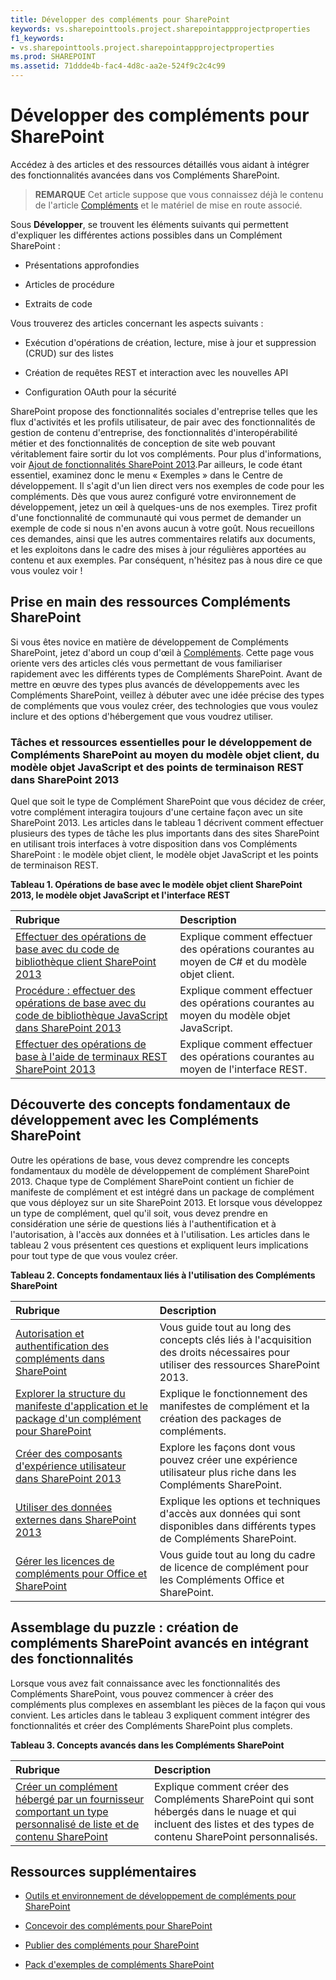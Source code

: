 ```yaml
---
title: Développer des compléments pour SharePoint
keywords: vs.sharepointtools.project.sharepointappprojectproperties
f1_keywords:
- vs.sharepointtools.project.sharepointappprojectproperties
ms.prod: SHAREPOINT
ms.assetid: 71ddde4b-fac4-4d8c-aa2e-524f9c2c4c99
---
```



# Développer des compléments pour SharePoint
Accédez à des articles et des ressources détaillés vous aidant à intégrer des fonctionnalités avancées dans vos Compléments SharePoint.
> **REMARQUE**
> Cet article suppose que vous connaissez déjà le contenu de l'article  [Compléments](sharepoint-add-ins.md) et le matériel de mise en route associé.
  
    
    

Sous **Développer**, se trouvent les éléments suivants qui permettent d'expliquer les différentes actions possibles dans un Complément SharePoint :
- Présentations approfondies
    
  
- Articles de procédure
    
  
- Extraits de code
    
  
Vous trouverez des articles concernant les aspects suivants : 
- Exécution d'opérations de création, lecture, mise à jour et suppression (CRUD) sur des listes
    
  
- Création de requêtes REST et interaction avec les nouvelles API
    
  
- Configuration OAuth pour la sécurité
    
  
SharePoint propose des fonctionnalités sociales d'entreprise telles que les flux d'activités et les profils utilisateur, de pair avec des fonctionnalités de gestion de contenu d'entreprise, des fonctionnalités d'interopérabilité métier et des fonctionnalités de conception de site web pouvant véritablement faire sortir du lot vos compléments. Pour plus d'informations, voir  [Ajout de fonctionnalités SharePoint 2013](http://msdn.microsoft.com/library/11ecb65e-6dc5-4cf1-80ca-3c16418697b6%28Office.15%29.aspx).Par ailleurs, le code étant essentiel, examinez donc le menu « Exemples » dans le Centre de développement. Il s'agit d'un lien direct vers nos exemples de code pour les compléments. Dès que vous aurez configuré votre environnement de développement, jetez un œil à quelques-uns de nos exemples. Tirez profit d'une fonctionnalité de communauté qui vous permet de demander un exemple de code si nous n'en avons aucun à votre goût. Nous recueillons ces demandes, ainsi que les autres commentaires relatifs aux documents, et les exploitons dans le cadre des mises à jour régulières apportées au contenu et aux exemples. Par conséquent, n'hésitez pas à nous dire ce que vous voulez voir !
## Prise en main des ressources Compléments SharePoint
<a name="bk_gettingstarted"> </a>

Si vous êtes novice en matière de développement de Compléments SharePoint, jetez d'abord un coup d'œil à  [Compléments](sharepoint-add-ins.md). Cette page vous oriente vers des articles clés vous permettant de vous familiariser rapidement avec les différents types de Compléments SharePoint. Avant de mettre en œuvre des types plus avancés de développements avec les Compléments SharePoint, veillez à débuter avec une idée précise des types de compléments que vous voulez créer, des technologies que vous voulez inclure et des options d'hébergement que vous voudrez utiliser.
  
    
    

### Tâches et ressources essentielles pour le développement de Compléments SharePoint au moyen du modèle objet client, du modèle objet JavaScript et des points de terminaison REST dans SharePoint 2013
<a name="bk_essentials"> </a>

Quel que soit le type de Complément SharePoint que vous décidez de créer, votre complément interagira toujours d'une certaine façon avec un site SharePoint 2013. Les articles dans le tableau 1 décrivent comment effectuer plusieurs des types de tâche les plus importants dans des sites SharePoint en utilisant trois interfaces à votre disposition dans vos Compléments SharePoint : le modèle objet client, le modèle objet JavaScript et les points de terminaison REST.
  
    
    

**Tableau 1. Opérations de base avec le modèle objet client SharePoint 2013, le modèle objet JavaScript et l'interface REST**


|**Rubrique**|**Description**|
|:-----|:-----|
| [Effectuer des opérations de base avec du code de bibliothèque client SharePoint 2013](complete-basic-operations-using-sharepoint-2013-client-library-code.md) <br/> |Explique comment effectuer des opérations courantes au moyen de C# et du modèle objet client.  <br/> |
| [Procédure : effectuer des opérations de base avec du code de bibliothèque JavaScript dans SharePoint 2013](complete-basic-operations-using-javascript-library-code-in-sharepoint-2013.md) <br/> |Explique comment effectuer des opérations courantes au moyen du modèle objet JavaScript.  <br/> |
| [Effectuer des opérations de base à l'aide de terminaux REST SharePoint 2013](complete-basic-operations-using-sharepoint-2013-rest-endpoints.md) <br/> |Explique comment effectuer des opérations courantes au moyen de l'interface REST.  <br/> |
   

## Découverte des concepts fondamentaux de développement avec les Compléments SharePoint
<a name="bk_fundamentals"> </a>

Outre les opérations de base, vous devez comprendre les concepts fondamentaux du modèle de développement de complément SharePoint 2013. Chaque type de Complément SharePoint contient un fichier de manifeste de complément et est intégré dans un package de complément que vous déployez sur un site SharePoint 2013. Et lorsque vous développez un type de complément, quel qu'il soit, vous devez prendre en considération une série de questions liés à l'authentification et à l'autorisation, à l'accès aux données et à l'utilisation. Les articles dans le tableau 2 vous présentent ces questions et expliquent leurs implications pour tout type de que vous voulez créer.
  
    
    

**Tableau 2. Concepts fondamentaux liés à l'utilisation des Compléments SharePoint**


|**Rubrique**|**Description**|
|:-----|:-----|
| [Autorisation et authentification des compléments dans SharePoint](authorization-and-authentication-of-sharepoint-add-ins.md) <br/> |Vous guide tout au long des concepts clés liés à l'acquisition des droits nécessaires pour utiliser des ressources SharePoint 2013.  <br/> |
| [Explorer la structure du manifeste d'application et le package d'un complément pour SharePoint](explore-the-app-manifest-structure-and-the-package-of-a-sharepoint-add-in.md) <br/> |Explique le fonctionnement des manifestes de complément et la création des packages de compléments.  <br/> |
| [Créer des composants d'expérience utilisateur dans SharePoint 2013](create-ux-components-in-sharepoint-2013.md) <br/> |Explore les façons dont vous pouvez créer une expérience utilisateur plus riche dans les Compléments SharePoint.  <br/> |
| [Utiliser des données externes dans SharePoint 2013](work-with-external-data-in-sharepoint-2013.md) <br/> |Explique les options et techniques d'accès aux données qui sont disponibles dans différents types de Compléments SharePoint.  <br/> |
| [Gérer les licences de compléments pour Office et SharePoint](http://msdn.microsoft.com/library/3e0e8ff6-66d6-44ff-b0c2-59108ebd9181%28Office.15%29.aspx) <br/> |Vous guide tout au long du cadre de licence de complément pour les Compléments Office et SharePoint.  <br/> |
   

## Assemblage du puzzle : création de compléments SharePoint avancés en intégrant des fonctionnalités
<a name="bk_integrate"> </a>

Lorsque vous avez fait connaissance avec les fonctionnalités des Compléments SharePoint, vous pouvez commencer à créer des compléments plus complexes en assemblant les pièces de la façon qui vous convient. Les articles dans le tableau 3 expliquent comment intégrer des fonctionnalités et créer des Compléments SharePoint plus complets.
  
    
    

**Tableau 3. Concepts avancés dans les Compléments SharePoint**


|**Rubrique**|**Description**|
|:-----|:-----|
| [Créer un complément hébergé par un fournisseur comportant un type personnalisé de liste et de contenu SharePoint](create-a-provider-hosted-add-in-that-includes-a-custom-sharepoint-list-and-conte.md) <br/> |Explique comment créer des Compléments SharePoint qui sont hébergés dans le nuage et qui incluent des listes et des types de contenu SharePoint personnalisés.  <br/> |
   

## Ressources supplémentaires
<a name="bk_addresources"> </a>


-  [Outils et environnement de développement de compléments pour SharePoint](tools-and-environments-for-developing-sharepoint-add-ins.md)
    
  
-  [Concevoir des compléments pour SharePoint](design-sharepoint-add-ins.md)
    
  
-  [Publier des compléments pour SharePoint](publish-sharepoint-add-ins.md)
    
  
-  [Pack d'exemples de compléments SharePoint](http://code.msdn.microsoft.com/office/Apps-for-SharePoint-sample-64c80184)
    
  


